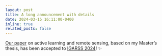 ```yaml
---
layout: post
title: A long announcement with details
date: 2024-03-15 16:11:00-0400
inline: true
related_posts: false
---
```


[Our paper](https://ieeexplore.ieee.org/document/10640981) on active learning and remote sensing, based on my Master’s thesis, has been accepted to [IGARSS 2024](https://www.2024.ieeeigarss.org)! :sparkles: